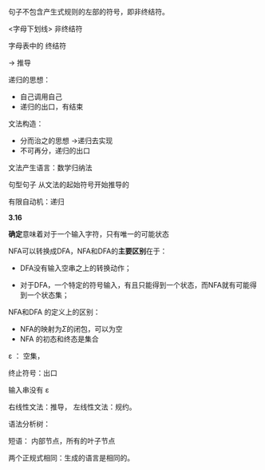 句子不包含产生式规则的左部的符号，即非终结符。

<字母下划线> 非终结符 

字母表中的   终结符

->  推导



递归的思想：

* 自己调用自己
* 递归的出口，有结束





文法构造：

* 分而治之的思想 ->递归去实现
* 不可再分，递归的出口



文法产生语言：数学归纳法



句型句子 从文法的起始符号开始推导的



有限自动机：递归



**3.16**

**确定**意味着对于一个输入字符，只有唯一的可能状态

 NFA可以转换成DFA，NFA和DFA的**主要区别**在于：

* DFA没有输入空串之上的转换动作；

* 对于DFA，一个特定的符号输入，有且只能得到一个状态，而NFA就有可能得到一个状态集；



NFA和DFA 的定义上的区别：

* NFA的映射为$Σ$的闭包，可以为空
* NFA 的初态和终态是集合



ε ： 空集，	



终止符号：出口

输入串没有 ε



右线性文法：推导， 左线性文法：规约。



语法分析树：

短语： 内部节点，所有的叶子节点



两个正规式相同：生成的语言是相同的。



